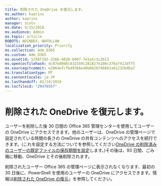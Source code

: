 ```yaml
---
title: 削除された OneDrive を復元します。
ms.author: kaarins
author: kaarins
manager: scotv
ms.date: 5/15/2018
ms.audience: Admin
ms.topic: article
ROBOTS: NOINDEX, NOFOLLOW
localization_priority: Priority
ms.collection: Adm_O365
ms.custom: Adm_O365
ms.assetid: 5298f192-326b-4820-b007-7e1a1c3c2b13
ms.openlocfilehash: dc87e80d6c832559c281827e180c376af413dff5
ms.sourcegitcommit: e2864efcfb493b6e46b662b746661a61232bdba7
ms.translationtype: MT
ms.contentlocale: ja-JP
ms.lasthandoff: 01/24/2019
ms.locfileid: "29476557"
---
```

# <a name="restore-a-deleted-onedrive"></a>削除された OneDrive を復元します。

ユーザーを削除した後 30 日間の Office 365 管理センターを使用してユーザーの OneDrive にアクセスできます。他のユーザーは、OneDrive の管理ページで設定されている時間の長さの OneDrive の共有コンテンツへのアクセスを続行できます。(これを設定する方法についてを参照してください[OneDrive の削除済みのユーザーの既定ファイルの保存期間を設定](https://go.microsoft.com/fwlink/?linkid=874267)します。)その後は、93 日間、ごみ箱に移動、OneDrive とその後削除されます。
  
削除されたユーザー Office 365 の管理ページに表示されなくなります、最初の 30 日後に、PowerShell を使用のユーザーの OneDrive にアクセスできます。情報は[削除された OneDrive の復元](https://go.microsoft.com/fwlink/?linkid=874269)」を参照してください。
  

